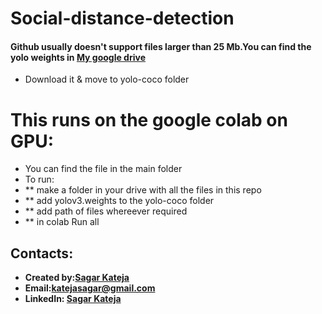 # Social-distance-detection

#### Github usually doesn't support files larger than 25 Mb.You can find the yolo weights in [My google drive](https://drive.google.com/file/d/1IeYY0L_6fJIX8G3dlMY50VJ4AHqcMtkG/view?usp=sharing) 
* Download it & move to yolo-coco folder

# This runs on the google colab on GPU:
* You can find the file in the main folder
* To run:
* ** make a folder in your drive with all the files in this repo
* ** add yolov3.weights to the yolo-coco folder
* ** add path of files whereever required
* ** in colab Run all
## Contacts:
* **Created by:[Sagar Kateja](https://github.com/katejasagar)**
* **Email:[katejasagar@gmail.com](https://katejasagar@gmail.com)**
* **LinkedIn: [Sagar Kateja](https://www.linkedin.com/in/kateja-sagar0812)**
